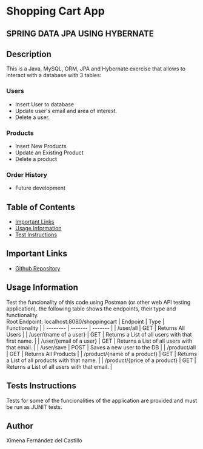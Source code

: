 # Shopping Cart App 
## SPRING DATA JPA USING HYBERNATE


## Description
This is a Java, MySQL, ORM, JPA and Hybernate exercise that allows to interact with a database with 3 tables: 
### Users 
* Insert User to database
* Update user's email and area of interest.
* Delete a user. 
### Products
* Insert New Products
* Update an Existing Product
* Delete a product 
### Order History
* Future development



## Table of Contents
* [Important Links](#important-links)
* [Usage Information](#usage-information)
* [Test Instructions](#tests-instructions)


## Important Links
* [Github Repository](https://github.com/XimenaFernandezdelCCu/ShoppingCart_JPAEx)

## Usage Information
Test the funcionality of this code using Postman (or other web API testing application). the following table shows the endpoints, their type and functionality. 
<br/>Root Endpoint: localhost:8080/shoppingcart
| Endpoint | Type    | Functionality | 
| -------- | ------- |  ------- |
| /user/all  | GET    | Returns All Users |
| /user/{name of a user} | GET     | Returns a List of all users with that first name.  |
| /user/{email of a user} | GET     | Returns a List of all users with that email.  |
| /user/save | POST     | Saves a new user to the DB  |
| /product/all  | GET    | Returns All Products |
| /product/{name of a product} | GET     | Returns a List of all products with that name.  |
| /product/{price of a product} | GET     | Returns a List of all users with that email.  |

## Tests Instructions
Tests for some of the funcionalities of the application are provided and must be run as JUNIT tests. 

## Author
Ximena Fernández del Castillo 
